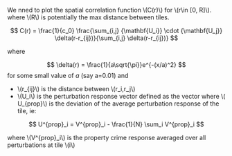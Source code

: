 We nned to plot the spatial correlation function \\\(C(r)\\\) for \\\(r\in [0, R]\\\).
where \\\(R\\\) is potentially the max distance between tiles.

$$
C(r) = \frac{1}{c_0} \frac{\sum_{i,j} {\mathbf{U_i}} \cdot {\mathbf{U_j}} \delta(r-r_{ij})}{\sum_{i,j} \delta(r-r_{ij})}
$$

where 

$$
\delta(r) = \frac{1}{a\sqrt{\pi}}e^{-(x/a)^2}
$$
for some small value of $a$ (say a=0.01) and

+ \\\(r_{ij}\\\) is the distance between \\\(r_i,r_j\\\)
+ \\\(U_i\\\) is the perturbation response vector defined as the vector   where \\\( U_{prop}\\\) is the deviation of the average perturbation response of the tile, ie:

$$
U^{prop}_i = V^{prop}_i - \frac{1}{N} \sum_i V^{prop}_i
$$

where \\\(V^{prop}_i\\\) is the property crime response averaged over all perturbations at tile \\\(i\\\)